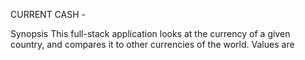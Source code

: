 CURRENT CASH -

Synopsis
This full-stack application looks at the currency of
a given country, and compares it to other currencies of 
the world. Values are 
